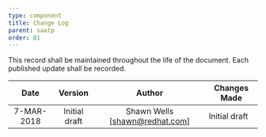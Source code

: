 ```yaml
---
type: component
title: Change Log
parent: saatp
order: 01
---
```

This record shall be maintained throughout the life of the document. Each published update shall be recorded.

| Date | Version | Author | Changes Made |
|:----:|:-------:|:------:|--------------|
|7-MAR-2018|Initial draft|Shawn Wells \[[shawn@redhat.com](shawn@redhat.com)\]|Initial draft|
